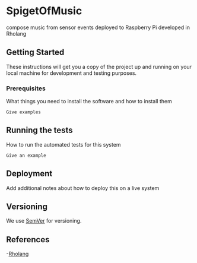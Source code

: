# SpigetOfMusic

compose music from sensor events deployed to Raspberry Pi developed in Rholang

## Getting Started

These instructions will get you a copy of the project up and running on your local machine for development and testing purposes.

### Prerequisites

What things you need to install the software and how to install them

```
Give examples
```

## Running the tests

How to run the automated tests for this system

```
Give an example
```

## Deployment

Add additional notes about how to deploy this on a live system

## Versioning

We use [SemVer](http://semver.org/) for versioning. 

## References
-[Rholang](https://github.com/rchain/rchain/tree/master/rholang)   
